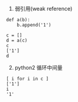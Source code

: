1. 弱引用(weak reference)
```
def a(b):
    b.append('1')

c = []
d = a(c)
c
['1']
d
 ``` 
2. python2 循环中间量
``` 
[ i for i in c ]
['1']
i
'1'
``` 
